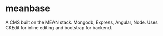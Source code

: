 meanbase
========

A CMS built on the MEAN stack. Mongodb, Express, Angular, Node. Uses CKEdit for inline editing and bootstrap for backend.
